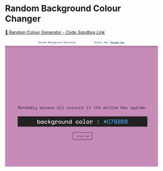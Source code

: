 # Random Background Colour Changer

[🎨 Random Colour Generator - *Code Sandbox Link*](https://codesandbox.io/s/vanilla-js-random-colour-generator-djkjx4)  

![colour changer interface](https://raw.githubusercontent.com/kr1st1nagr03g3r/mini-vanilla-javascript-projects/main/random-colour-changer/colour-changer.png)
